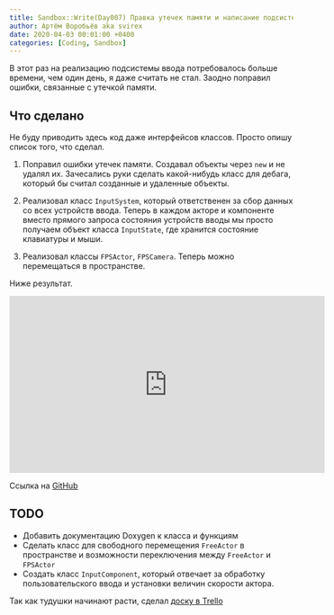 ```yaml
---
title: Sandbox::Write(Day007) Правка утечек памяти и написание подсистемы ввода
author: Артём Воробьёв aka svirex
date: 2020-04-03 00:01:00 +0400
categories: [Coding, Sandbox]
---
```


В этот раз на реализацию подсистемы ввода потребовалось больше времени, чем один день, я даже считать не стал. Заодно поправил ошибки, связанные с утечкой памяти.

## Что сделано

Не буду приводить здесь код даже интерфейсов классов. Просто опишу список того, что сделал.

1. Поправил ошибки утечек памяти. Создавал объекты через `new` и не удалял их. Зачесались руки сделать какой-нибудь класс для дебага, который бы считал созданные и удаленные объекты.

2. Реализовал класс `InputSystem`, который ответственен за сбор данных со всех устройств ввода. Теперь в каждом акторе и компоненте вместо прямого запроса состояния устройств вводы мы просто получаем объект класса `InputState`, где хранится состояние клавиатуры и мыши. 

3. Реализовал классы `FPSActor`, `FPSCamera`. Теперь можно перемещаться в пространстве.

Ниже результат.

<iframe width="560" height="315" src="https://www.youtube.com/embed/tvvr9-oHlYM" frameborder="0" allow="accelerometer; autoplay; encrypted-media; gyroscope; picture-in-picture" allowfullscreen></iframe>

Ссылка на [GitHub](https://github.com/Svirex/sandbox/tree/SandboxDay007)

## TODO

* Добавить документацию Doxygen к класса и функциям
* Сделать класс для свободного перемещения `FreeActor` в пространстве и возможности переключения между `FreeActor` и `FPSActor`
* Создать класс `InputComponent`, который отвечает за обработку пользовательского ввода и установки величин скорости актора.

Так как тудушки начинают расти, сделал [доску в Trello](https://trello.com/b/8eOk7S6f/sandbox)
